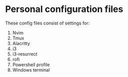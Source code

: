 # Personal configuration files

These config files consist of settings for: 
<ol>
    <li>Nvim</li>
    <li>Tmux</li>
    <li>Alacritty</li>
    <li>i3</li>
    <li>i3-resurrect</li>
    <li>rofi</li>
    <li>Powershell profile</li>
    <li>Windows terminal</li>
</ol>
